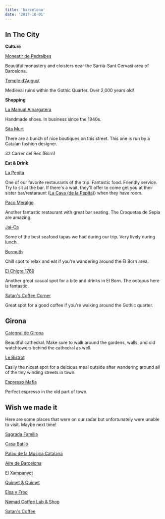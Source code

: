 ```yaml
---
title: 'barcelona'
date: '2017-10-01'
---
```


## In The City

**Culture**

[Monestir de
Pedralbes](http://monestirpedralbes.bcn.cat/en)

Beautiful monastery and cloisters near the Sarrià-Sant Gervasi area of
Barcelona.

[Temple
d'August](https://foursquare.com/v/temple-daugust/4adcda50f964a520584121e3)

Medieval ruins within the Gothic Quarter. Over 2,000 years old!

**Shopping**

[La Manual
Alpargatera](https://foursquare.com/v/la-manual-alpargatera/4adcda5af964a5202c4421e3)

Handmade shoes. In business since the 1940s.

[Sita Murt](https://www.sitamurt.co.uk/stores-en)

There are a bunch of nice boutiques on this street. This one is run by a Catalan
fashion designer.

32 Carrer del Rec (Born)

**Eat & Drink**

[La Pepita](https://foursquare.com/v/la-pepita/4d323405f8c9224b37d3aed2)

One of our favorite restaurants of the trip. Fantastic food. Friendly service.
Try to sit at the bar. If there's a wait, they'll offer to come get you at their
sister bar/restaraunt ([La Cava (de la
Pepita)](https://foursquare.com/v/la-cava-de-la-pepita/54358878498e2c3c2059c200))
when they have room.

[Paco Meralgo](https://foursquare.com/v/paco-meralgo/4adcda4ef964a5207a4021e3)

Another fantastic restaurant with great bar seating. The Croquetas de Sepia are
amazing.

[Jai-Ca](https://foursquare.com/v/jaica/4b695eb0f964a52035a02be3)

Some of the best seafood tapas we had during our trip. Very lively during lunch.

[Bormuth](https://foursquare.com/v/bormuth/51542f0fe4b08e83441679d5)

Chill spot to relax and eat if you're wandering around the El Born area.

[El Chigre 1769](https://foursquare.com/v/el-chigre-1769/5839885e6b0cdb2394669df6)

Another great casual spot for a bite and drinks in El Born. The octopus here is
fantastic.

[Satan's Coffee
Corner](https://foursquare.com/v/satans-coffee-corner/4fda2fc2e4b02b4ce2b26007)

Great spot for a good coffee if you're walking around the Gothic quarter.

## Girona

[Categral de Girona](https://foursquare.com/v/catedral-de-girona/4bf7bf025efe2d7f06756934)

Beautiful cathedral. Make sure to walk around the gardens, walls, and old
watchtowers behind the cathedral as well.

[Le Bistrot](https://foursquare.com/v/le-bistrot/4be56278cf200f47581d133c)

Easily the nicest spot for a delcious meal outside after wandering around all of
the tiny winding streets in town.

[Espresso
Mafia](https://foursquare.com/v/espresso-mafia/57136086498ecc32906870a9)

Perfect espresso in the old part of town.

## Wish we made it

Here are some places that were on our radar but unfortunately were unable to
visit. Maybe next time!

[Sagrada
Família](https://foursquare.com/v/sagrada-fam%C3%ADlia/4adcda50f964a520544121e3)

[Casa Batlló](https://foursquare.com/v/casa-batll%C3%B3/4adcda51f964a520aa4121e3)

[Palau de la Música Catalana](https://foursquare.com/v/palau-de-la-m%C3%BAsica-catalana/4af1b973f964a52083e221e3)

[Aire de
Barcelona](https://foursquare.com/v/aire-de-barcelona/4b8a299ef964a520636232e3)

[El Xampanyet](https://foursquare.com/v/el-xampanyet/4adcda4ef964a520584021e3)

[Quimet &
Quimet](https://foursquare.com/v/quimet--quimet/4adcda4df964a520064021e3)

[Elsa y Fred](https://foursquare.com/v/elsa-y-fred/4fe19d5577166959c3f187a1)

[Nømad Coffee Lab & Shop](https://foursquare.com/v/n%C3%B8mad-coffee-lab--shop/52fafeb4498e411285ad33be)

[Satan's Coffee](https://foursquare.com/v/satans-coffee/5698d01a498e9b5bf6bad803)